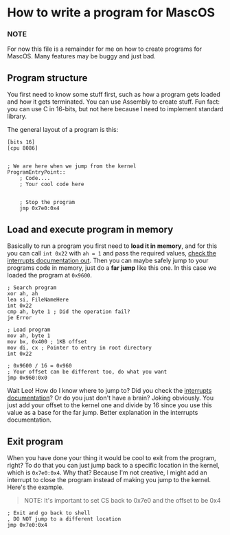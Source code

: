 # How to write a program for MascOS

### NOTE
For now this file is a remainder for me on how to create programs for MascOS. Many features may be buggy and just bad.


## Program structure
You first need to know some stuff first, such as how a program gets loaded and how it gets terminated. You can use Assembly to create stuff. Fun fact: you can use C in 16-bits, but not here because I need to implement standard library.

The general layout of a program is this:
```x86asm
[bits 16]
[cpu 8086]


; We are here when we jump from the kernel
ProgramEntryPoint::
    ; Code....
    ; Your cool code here


    ; Stop the program
    jmp 0x7e0:0x4

```

## Load and execute program in memory
Basically to run a program you first need to **load it in memory**, and for this you can call `int 0x22` with `ah = 1` and pass the required values, [check the interrupts documentation out](InterruptsDocumentation.md). Then you can maybe safely jump to your programs code in memory, just do a **far jump** like this one. In this case we loaded the program at `0x9600`. 

```x86asm
; Search program
xor ah, ah
lea si, FileNameHere
int 0x22
cmp ah, byte 1 ; Did the operation fail?
je Error

; Load program
mov ah, byte 1
mov bx, 0x400 ; 1KB offset
mov di, cx ; Pointer to entry in root directory
int 0x22

; 0x9600 / 16 = 0x960
; Your offset can be different too, do what you want
jmp 0x960:0x0
```

Wait Leo! How do I know where to jump to?
Did you check the [interrupts documentation](InterruptsDocumentation.md)? Or do you just don't have a brain? Joking obviously. You just add your offset to the kernel one and divide by 16 since you use this value as a base for the far jump. Better explanation in the interrupts documentation.


## Exit program
When you have done your thing it would be cool to exit from the program, right? To do that you can just jump back to a specific location in the kernel, which is `0x7e0:0x4`. Why that? Because I'm not creative, I might add an interrupt to close the program instead of making you jump to the kernel. Here's the example.

> NOTE: It's important to set CS back to 0x7e0 and the offset to be 0x4

```x86asm
; Exit and go back to shell
, DO NOT jump to a different location
jmp 0x7e0:0x4
```